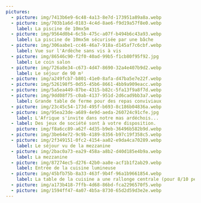 ```yaml
---
pictures:
  - picture: img/7413b6e9-6c48-4a13-8e7d-173951a89a8a.webp
  - picture: img/703b1a6d-0183-4c4d-8ae6-f9d19a57f8e0.webp
    label: La piscine de 10mx5m
  - picture: img/9564d0b4-6c5b-475c-a07f-b494b6c43a93.webp
    label: La piscine de 10mx5m sécurisée par une bâche
  - picture: img/306aabe1-cc46-46a7-918a-d145af7c6cbf.webp
    label: Vue sur l'Ardèche sans vis à vis
  - picture: img/86546c90-f2f0-40ad-99b5-f1cb80f95f92.jpg
    label: Le coin salon
  - picture: img/726a8e34-c673-4d47-8690-32a4e407b9d2.webp
    label: Le séjour de 90 m²
  - picture: img/a249fcb7-b801-41e0-8afa-d47ba5e7e22f.webp
  - picture: img/526198f5-0d55-45b6-8661-4bb9a909eacc.webp
  - picture: img/5a5ea449-87be-4315-b82c-5fa13f9a8f7d.webp
  - picture: img/9dd08f75-c0ab-4137-951d-2d6cad9bb3a7.webp
    label: Grande table de ferme pour des repas conviviaux
  - picture: img/23c45c54-173d-495f-b693-8c186b04836a.webp
  - picture: img/95ea23de-a689-4e9d-aeda-260724c91cfe.jpg
    label: L'Afrique s'invite dans notre mas ardéchois...
  - label: Des jeux de société sont à votre disposition.
    picture: img/f8a6cc89-a62f-4d35-b9eb-36496b582b9d.webp
  - picture: img/3be64e72-9c9b-4189-8356-b97c19f358c5.webp
  - picture: img/2f349151-0fc2-4154-aa02-e9da4ca70289.webp
    label: Le séjour vu de la mezzanine
  - picture: img/2bac0a73-ea29-458a-a8b2-d40d185e4b9a.webp
    label: La mezzanine
  - picture: img/87274ec5-d276-42b0-aa8e-acf1b1f2ab29.webp
    label: Entrée de la cuisine lumineuse
  - picture: img/45bfb75b-8a33-463f-9b4f-96a1b9661854.webp
    label: La table de la cuisine a une rallonge centrale (pour 8/10 personnes)
  - picture: img/a173b418-7ffb-4d68-86bd-fca2296570f5.webp
  - picture: img/1594ff47-4a07-4b5a-8730-65d2d59d3e2e.webp
---
```

